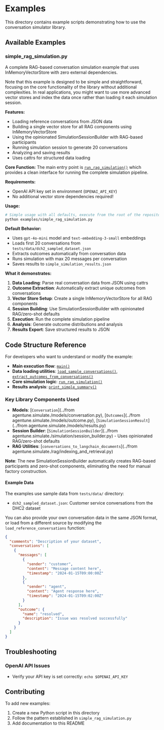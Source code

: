 # Examples

This directory contains example scripts demonstrating how to use the conversation simulator library.

## Available Examples

### simple_rag_simulation.py

A complete RAG-based conversation simulation example that uses InMemoryVectorStore with zero external dependencies.

Note that this example is designed to be simple and straightforward, focusing on the core functionality of the library without additional complexities. In real applications, you might want to use more advanced vector stores and index the data once rather than loading it each simulation session.

**Features:**
- Loading reference conversations from JSON data
- Building a single vector store for all RAG components using InMemoryVectorStore
- Using the opinionated SimulationSessionBuilder with RAG-based participants
- Running simulation session to generate 20 conversations
- Analyzing and saving results
- Uses cattrs for structured data loading

**Core Function:**
The main entry point is [`run_rag_simulation()`](./simple_rag_simulation.py#L97-L160) which provides a clean interface for running the complete simulation pipeline.

**Requirements:**
- OpenAI API key set in environment (`OPENAI_API_KEY`)
- No additional vector store dependencies required!

**Usage:**
```bash
# Simple usage with all defaults, execute from the root of the repository:
python examples/simple_rag_simulation.py
```

**Default Behavior:**
- Uses `gpt-4o-mini` model and `text-embedding-3-small` embeddings
- Loads first 20 conversations from `tests/data/dch2_sampled_dataset.json`
- Extracts outcomes automatically from conversation data
- Runs simulation with max 20 messages per conversation
- Saves results to `simple_simulation_results.json`

**What it demonstrates:**
1. **Data Loading**: Parse real conversation data from JSON using cattrs
2. **Outcome Extraction**: Automatically extract unique outcomes from conversations
3. **Vector Store Setup**: Create a single InMemoryVectorStore for all RAG components
4. **Session Building**: Use SimulationSessionBuilder with opinionated RAG/zero-shot defaults
5. **Execution**: Run the complete simulation pipeline
6. **Analysis**: Generate outcome distributions and analysis
7. **Results Export**: Save structured results to JSON

## Code Structure Reference

For developers who want to understand or modify the example:

- **Main execution flow**: [`main()`](./simple_rag_simulation.py#L209-L250)
- **Data loading utilities**: [`load_sample_conversations()`](./simple_rag_simulation.py#L44-L65), [`extract_outcomes_from_conversations()`](./simple_rag_simulation.py#L69-L93)
- **Core simulation logic**: [`run_rag_simulation()`](./simple_rag_simulation.py#L97-L160)
- **Results analysis**: [`print_simple_summary()`](./simple_rag_simulation.py#L161-L207)

### Key Library Components Used

- **Models**: [`Conversation`](../from agentune.simulate./models/conversation.py), [`Outcomes`](../from agentune.simulate./models/outcome.py), [`SimulationSessionResult`](../from agentune.simulate./models/results.py)
- **Session Builder**: [`SimulationSessionBuilder`](../from agentune.simulate./simulation/session_builder.py) - Uses opinionated RAG/zero-shot defaults
- **RAG Utilities**: [`conversations_to_langchain_documents`](../from agentune.simulate./rag/indexing_and_retrieval.py)

**Note**: The new SimulationSessionBuilder automatically creates RAG-based participants and zero-shot components, eliminating the need for manual factory construction.

#### Example Data

The examples use sample data from `tests/data/` directory:
- `dch2_sampled_dataset.json`: Customer service conversations from the DHC2 dataset

You can also provide your own conversation data in the same JSON format, or load from a different source by modifying the `load_reference_conversations` function:

```json
{
  "comments": "Description of your dataset",
  "conversations": [
    {
      "messages": [
        {
          "sender": "customer",
          "content": "Message content here",
          "timestamp": "2024-01-15T09:00:00Z"
        },
        {
          "sender": "agent", 
          "content": "Agent response here",
          "timestamp": "2024-01-15T09:02:00Z"
        }
      ],
      "outcome": {
        "name": "resolved",
        "description": "Issue was resolved successfully"
      }
    }
  ]
}
```

## Troubleshooting

### OpenAI API Issues
- Verify your API key is set correctly: `echo $OPENAI_API_KEY`

## Contributing

To add new examples:
1. Create a new Python script in this directory
2. Follow the pattern established in `simple_rag_simulation.py`
3. Add documentation to this README
